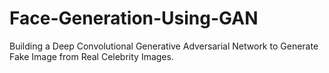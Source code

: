 # Face-Generation-Using-GAN
Building a Deep Convolutional Generative Adversarial Network to Generate Fake Image from Real Celebrity Images.
